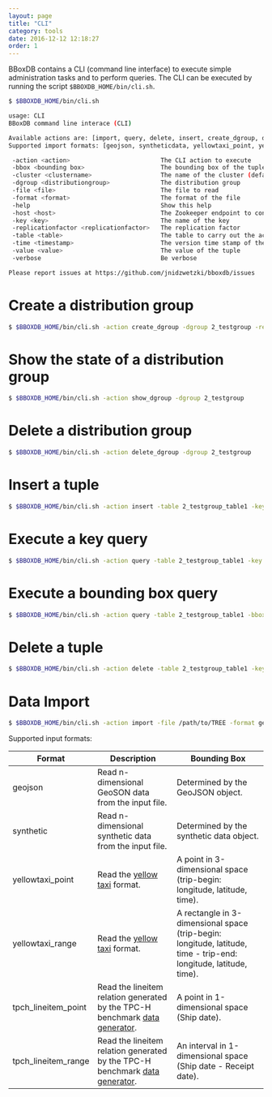 ```yaml
---
layout: page
title: "CLI"
category: tools
date: 2016-12-12 12:18:27
order: 1
---
```


BBoxDB contains a CLI (command line interface) to execute simple administration tasks and to perform queries. The CLI can be executed by running the script ```$BBOXDB_HOME/bin/cli.sh```.

```bash
$ $BBOXDB_HOME/bin/cli.sh

usage: CLI
BBoxDB command line interace (CLI)

Available actions are: [import, query, delete, insert, create_dgroup, delete_dgroup, show_dgroup]
Supported import formats: [geojson, syntheticdata, yellowtaxi_point, yellowtaxi_range, tpch_lineitem_point, tpch_lineitem_range]

 -action <action>                         The CLI action to execute
 -bbox <bounding box>                     The bounding box of the tuple
 -cluster <clustername>                   The name of the cluster (default: mycluster)
 -dgroup <distributiongroup>              The distribution group
 -file <file>                             The file to read
 -format <format>                         The format of the file
 -help                                    Show this help
 -host <host>                             The Zookeeper endpoint to connect to (default: 127.0.0.1:2181)
 -key <key>                               The name of the key
 -replicationfactor <replicationfactor>   The replication factor
 -table <table>                           The table to carry out the action
 -time <timestamp>                        The version time stamp of the tuple
 -value <value>                           The value of the tuple
 -verbose                                 Be verbose

Please report issues at https://github.com/jnidzwetzki/bboxdb/issues
```

# Create a distribution group
```bash
$ $BBOXDB_HOME/bin/cli.sh -action create_dgroup -dgroup 2_testgroup -replicationfactor 2
```

# Show the state of a distribution group
```bash
$ $BBOXDB_HOME/bin/cli.sh -action show_dgroup -dgroup 2_testgroup
```

# Delete a distribution group
```bash
$ $BBOXDB_HOME/bin/cli.sh -action delete_dgroup -dgroup 2_testgroup
```

# Insert a tuple
```bash
$ $BBOXDB_HOME/bin/cli.sh -action insert -table 2_testgroup_table1 -key key1 -bbox 1:2:1:2 -value mydata
```

# Execute a key query
```bash
$ $BBOXDB_HOME/bin/cli.sh -action query -table 2_testgroup_table1 -key key1
```

# Execute a bounding box query
```bash
$ $BBOXDB_HOME/bin/cli.sh -action query -table 2_testgroup_table1 -bbox 1:4:1:4
```

# Delete a tuple
```bash
$ $BBOXDB_HOME/bin/cli.sh -action delete -table 2_testgroup_table1 -key key1
```

# Data Import
```bash
$ $BBOXDB_HOME/bin/cli.sh -action import -file /path/to/TREE -format geojson -table 2_testgroup2_tree
```

Supported input formats:

|        Format       |                    Description                     |          Bounding Box              |
|---------------------|----------------------------------------------------|------------------------------------|
|      geojson        | Read n-dimensional GeoSON data from the input file. | Determined by the GeoJSON object.   |
|       synthetic     | Read n-dimensional synthetic data from the input file. | Determined by the synthetic data object.   |
| yellowtaxi_point    | Read the [yellow taxi](http://www.nyc.gov/html/tlc/html/about/trip_record_data.shtml) format. | A point in 3-dimensional space (trip-begin: longitude, latitude, time). |
| yellowtaxi_range    | Read the [yellow taxi](http://www.nyc.gov/html/tlc/html/about/trip_record_data.shtml) format. | A rectangle in 3-dimensional space (trip-begin: longitude, latitude, time - trip-end: longitude, latitude, time). |
| tpch_lineitem_point | Read the lineitem relation generated by the TPC-H benchmark [data generator](https://github.com/electrum/tpch-dbgen). | A point in 1-dimensional space (Ship date). |
| tpch_lineitem_range | Read the lineitem relation generated by the TPC-H benchmark [data generator](https://github.com/electrum/tpch-dbgen). | An interval in 1-dimensional space (Ship date - Receipt date). |



